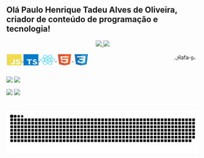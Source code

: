## Olá Paulo Henrique Tadeu Alves de Oliveira, criador de conteúdo de programação e tecnologia!
<div align="center">
  <a href="https://github.com/aoticombr">
  <img height="180em" src="https://github-readme-stats.vercel.app/api?username=aoticombr&show_icons=true&theme=dracula&include_all_commits=true&count_private=true"/>
  <img height="180em" src="https://github-readme-stats.vercel.app/api/top-langs/?username=aoticombr&layout=compact&langs_count=7"/>
</div>
<div style="display: inline_block"><br>
  <img align="center" alt="Rafa-Js" height="30" width="40" src="https://raw.githubusercontent.com/devicons/devicon/master/icons/javascript/javascript-plain.svg">
  <img align="center" alt="Rafa-Ts" height="30" width="40" src="https://raw.githubusercontent.com/devicons/devicon/master/icons/typescript/typescript-plain.svg">
  <img align="center" alt="Rafa-React" height="30" width="40" src="https://raw.githubusercontent.com/devicons/devicon/master/icons/react/react-original.svg">
  <img align="center" alt="Rafa-HTML" height="30" width="40" src="https://raw.githubusercontent.com/devicons/devicon/master/icons/html5/html5-original.svg">
  <img align="center" alt="Rafa-CSS" height="30" width="40" src="https://raw.githubusercontent.com/devicons/devicon/master/icons/css3/css3-original.svg">
  
  
  <img align="right" alt="Rafa-pic" height="150" style="border-radius:50px;" src="https://instagram.fcgh9-1.fna.fbcdn.net/v/t51.2885-19/264220838_617920306190935_5592170379746056073_n.jpg?stp=dst-jpg_s150x150&_nc_ht=instagram.fcgh9-1.fna.fbcdn.net&_nc_cat=107&_nc_ohc=pvSBNmtyqrEAX8uHtVv&tn=QApiHZqShrJ_Flij&edm=ABfd0MgBAAAA&ccb=7-5&oh=00_AT9nVgzLqhICYSk6VCRuLo6bSWO5wxMD1eCZIyssVemlhA&oe=62989569&_nc_sid=7bff83?width=676&height=676">
</div>
  
  ##
 
<div> 
  <a href="https://www.youtube.com/channel/UCemzVTEMrJmvCQ32m6e0_Vw" target="_blank"><img src="https://img.shields.io/badge/YouTube-FF0000?style=for-the-badge&logo=youtube&logoColor=white" target="_blank"></a>
  <a href="https://www.instagram.com/p.potter.cba/" target="_blank"><img src="https://img.shields.io/badge/-Instagram-%23E4405F?style=for-the-badge&logo=instagram&logoColor=white" target="_blank"></a>
 
  <a href = "mailto:krobrelus@gmail.com"><img src="https://img.shields.io/badge/-Gmail-%23333?style=for-the-badge&logo=gmail&logoColor=white" target="_blank"></a>
  <a href="https://www.linkedin.com/in/phtado" target="_blank"><img src="https://img.shields.io/badge/-LinkedIn-%230077B5?style=for-the-badge&logo=linkedin&logoColor=white" target="_blank"></a> 
   
  ![Snake animation](https://github.com/aoticombr/phtado/blob/main/github-contribution-grid-snake.svg)
 
</div>
 
